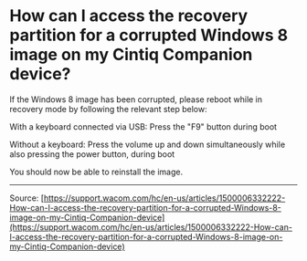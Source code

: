# How can I access the recovery partition for a corrupted Windows 8 image on my Cintiq Companion device?

If the Windows 8 image has been corrupted, please reboot while in recovery mode by following the relevant step below:


With a keyboard connected via USB: Press the "F9" button during boot


Without a keyboard: Press the volume up and down simultaneously while also pressing the power button, during boot


You should now be able to reinstall the image.

---
Source: [https://support.wacom.com/hc/en-us/articles/1500006332222-How-can-I-access-the-recovery-partition-for-a-corrupted-Windows-8-image-on-my-Cintiq-Companion-device](https://support.wacom.com/hc/en-us/articles/1500006332222-How-can-I-access-the-recovery-partition-for-a-corrupted-Windows-8-image-on-my-Cintiq-Companion-device)
